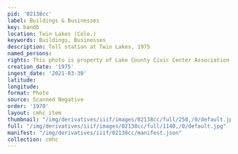 ```yaml
---
pid: '02138cc'
label: Buildings & Businesses
key: bandb
location: Twin Lakes (Colo.)
keywords: Buildings, Businesses
description: Toll station at Twin Lakes, 1975
named_persons: 
rights: This photo is property of Lake County Civic Center Association.
creation_date: '1975'
ingest_date: '2021-03-30'
latitude: 
longitude: 
format: Photo
source: Scanned Negative
order: '1970'
layout: cmhc_item
thumbnail: "/img/derivatives/iiif/images/02138cc/full/250,/0/default.jpg"
full: "/img/derivatives/iiif/images/02138cc/full/1140,/0/default.jpg"
manifest: "/img/derivatives/iiif/02138cc/manifest.json"
collection: cmhc
---
```

